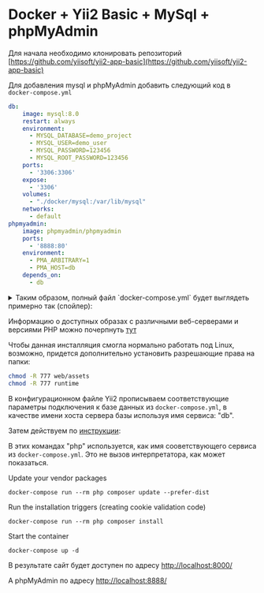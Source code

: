 # Docker + Yii2 Basic + MySql + phpMyAdmin

Для начала необходимо клонировать репозиторий [https://github.com/yiisoft/yii2-app-basic](https://github.com/yiisoft/yii2-app-basic)

Для добавления mysql и phpMyAdmin добавить следующий код в `docker-compose.yml`

```yaml
db:
    image: mysql:8.0
    restart: always
    environment:
      - MYSQL_DATABASE=demo_project
      - MYSQL_USER=demo_user
      - MYSQL_PASSWORD=123456
      - MYSQL_ROOT_PASSWORD=123456
    ports:
      - '3306:3306'
    expose:
      - '3306'
    volumes:
      - "./docker/mysql:/var/lib/mysql"
    networks:
      - default
phpmyadmin:
    image: phpmyadmin/phpmyadmin
    ports:
      - '8888:80'
    environment:
      - PMA_ARBITRARY=1
      - PMA_HOST=db
    depends_on:
      - db
```
<details>
    <summary>Таким образом, полный файл `docker-compose.yml` будет выглядеть примерно так (спойлер):</summary>

```yaml
version: '2'
services:
  php:
    image: yiisoftware/yii2-php:8.2-apache
    volumes:
      - ~/.composer-docker/cache:/root/.composer/cache:delegated
      - ./:/app:delegated
    ports:
      - '8000:80'
  db:
    image: mysql:8.0
    restart: always
    environment:
      - MYSQL_DATABASE=demo_project
      - MYSQL_USER=demo_user
      - MYSQL_PASSWORD=123456
      - MYSQL_ROOT_PASSWORD=123456
    ports:
      - '3306:3306'
    expose:
      - '3306'
    volumes:
      - "./docker/mysql:/var/lib/mysql"
    networks:
      - default
  phpmyadmin:
    image: phpmyadmin/phpmyadmin
    ports:
      - '8888:80'
    environment:
      - PMA_ARBITRARY=1
      - PMA_HOST=db
    depends_on:
      - db
```
</details>

Информацию о доступных образах c различными веб-серверами и версиями PHP можно почерпнуть [тут](https://github.com/yiisoft/yii2-docker/#available-versions-for-yiisoftwareyii2-php)

Чтобы данная инсталляция смогла нормально работать под Linux, возможно, придется дополнительно установить разрешающие права на папки:

```bash
chmod -R 777 web/assets
chmod -R 777 runtime
```

В конфигурационном файле Yii2 прописываем соответствующие параметры подключения к базе данных из `docker-compose.yml`,
в качестве имени хоста сервера базы используя имя сервиса: "db".

Затем действуем по [инструкции](https://github.com/yiisoft/yii2-app-basic#install-with-docker):

В этих командах "php" используется, как имя сооветствующего сервиса из `docker-compose.yml`. Это не вызов интерпретатора, как может показаться.

Update your vendor packages

    docker-compose run --rm php composer update --prefer-dist

Run the installation triggers (creating cookie validation code)

    docker-compose run --rm php composer install    

Start the container

    docker-compose up -d


В результате сайт будет доступен по адресу [http://localhost:8000/](http://localhost:8000/)


А phpMyAdmin по адресу [http://localhost:8888/](http://localhost:8888/)
